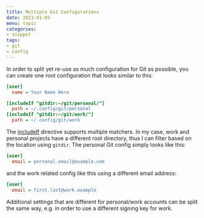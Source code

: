 ```yaml
---
title: Multiple Git Configurations
date: 2023-01-05
menu: topic
categories:
- snippet
tags:
- git
- config
---
```


In order to split yet re-use as much configuration for Git as possible, you can create one root configuration that looks similar to this:

```ini
[user]
  name = Your Name Here

[includeIf "gitdir:~/git/personal/"]
  path = ~/.config/git/personal
[includeIf "gitdir:~/git/work/"]
  path = ~/.config/git/work
```

The [includeIf](https://git-scm.com/docs/git-config#_includes) directive supports multiple matchers. In my case, work and personal projects have a different root directory, thus I can filter based on the location using `gitdir`. The personal Git config simply looks like this:

```ini
[user]
  email = personal.email@example.com
```

and the work related config like this using a different email address:

```ini
[user]
  email = first.last@work.example
```

Additional settings that are different for personal/work accounts can be split the same way, e.g. in order to use a different signing key for work.
